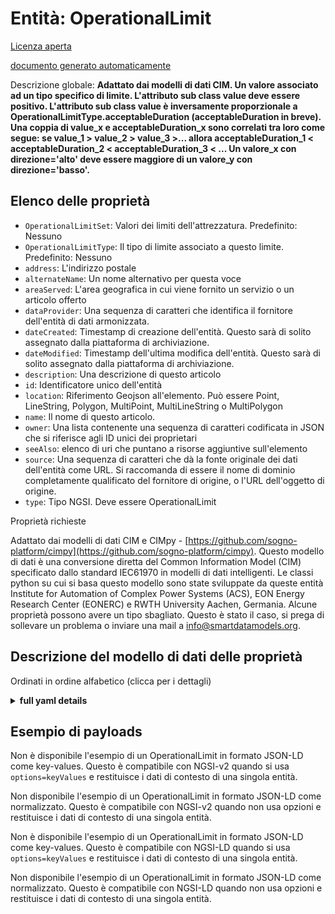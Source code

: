 Entità: OperationalLimit  
========================  
[Licenza aperta](https://github.com/smart-data-models//dataModel.EnergyCIM/blob/master/OperationalLimit/LICENSE.md)  
[documento generato automaticamente](https://docs.google.com/presentation/d/e/2PACX-1vTs-Ng5dIAwkg91oTTUdt8ua7woBXhPnwavZ0FxgR8BsAI_Ek3C5q97Nd94HS8KhP-r_quD4H0fgyt3/pub?start=false&loop=false&delayms=3000#slide=id.gb715ace035_0_60)  
Descrizione globale: **Adattato dai modelli di dati CIM. Un valore associato ad un tipo specifico di limite.  L'attributo sub class value deve essere positivo.  L'attributo sub class value è inversamente proporzionale a OperationalLimitType.acceptableDuration (acceptableDuration in breve). Una coppia di value_x e acceptableDuration_x sono correlati tra loro come segue: se value_1 > value_2 > value_3 >... allora acceptableDuration_1 < acceptableDuration_2 < acceptableDuration_3 < ... Un valore_x con direzione='alto' deve essere maggiore di un valore_y con direzione='basso'.**  

## Elenco delle proprietà  

- `OperationalLimitSet`: Valori dei limiti dell'attrezzatura. Predefinito: Nessuno  - `OperationalLimitType`: Il tipo di limite associato a questo limite. Predefinito: Nessuno  - `address`: L'indirizzo postale  - `alternateName`: Un nome alternativo per questa voce  - `areaServed`: L'area geografica in cui viene fornito un servizio o un articolo offerto  - `dataProvider`: Una sequenza di caratteri che identifica il fornitore dell'entità di dati armonizzata.  - `dateCreated`: Timestamp di creazione dell'entità. Questo sarà di solito assegnato dalla piattaforma di archiviazione.  - `dateModified`: Timestamp dell'ultima modifica dell'entità. Questo sarà di solito assegnato dalla piattaforma di archiviazione.  - `description`: Una descrizione di questo articolo  - `id`: Identificatore unico dell'entità  - `location`: Riferimento Geojson all'elemento. Può essere Point, LineString, Polygon, MultiPoint, MultiLineString o MultiPolygon  - `name`: Il nome di questo articolo.  - `owner`: Una lista contenente una sequenza di caratteri codificata in JSON che si riferisce agli ID unici dei proprietari  - `seeAlso`: elenco di uri che puntano a risorse aggiuntive sull'elemento  - `source`: Una sequenza di caratteri che dà la fonte originale dei dati dell'entità come URL. Si raccomanda di essere il nome di dominio completamente qualificato del fornitore di origine, o l'URL dell'oggetto di origine.  - `type`: Tipo NGSI. Deve essere OperationalLimit    
Proprietà richieste  
Adattato dai modelli di dati CIM e CIMpy - [https://github.com/sogno-platform/cimpy](https://github.com/sogno-platform/cimpy). Questo modello di dati è una conversione diretta del Common Information Model (CIM) specificato dallo standard IEC61970 in modelli di dati intelligenti. Le classi python su cui si basa questo modello sono state sviluppate da queste entità Institute for Automation of Complex Power Systems (ACS), EON Energy Research Center (EONERC) e RWTH University Aachen, Germania. Alcune proprietà possono avere un tipo sbagliato. Questo è stato il caso, si prega di sollevare un problema o inviare una mail a info@smartdatamodels.org.  
## Descrizione del modello di dati delle proprietà  
Ordinati in ordine alfabetico (clicca per i dettagli)  
<details><summary><strong>full yaml details</strong></summary>    
```yaml  
OperationalLimit:    
  description: 'Adapted from CIM data models. A value associated with a specific kind of limit.  The sub class value attribute shall be positive.  The sub class value attribute is inversely proportional to OperationalLimitType.acceptableDuration (acceptableDuration for short). A pair of value_x and acceptableDuration_x are related to each other as follows: if value_1 > value_2 > value_3 >... then acceptableDuration_1 < acceptableDuration_2 < acceptableDuration_3 < ... A value_x with direction=''high'' shall be greater than a value_y with direction=''low''.'    
  properties:    
    OperationalLimitSet:    
      description: 'Values of equipment limits. Default: None'    
      type: number    
      x-ngsi:    
        model: https://schema.org/Number    
        type: Property    
    OperationalLimitType:    
      description: 'The limit type associated with this limit. Default: None'    
      type: number    
      x-ngsi:    
        model: https://schema.org/Number    
        type: Property    
    address:    
      description: 'The mailing address'    
      properties:    
        addressCountry:    
          description: 'Property. The country. For example, Spain. Model:''https://schema.org/addressCountry'''    
          type: string    
        addressLocality:    
          description: 'Property. The locality in which the street address is, and which is in the region. Model:''https://schema.org/addressLocality'''    
          type: string    
        addressRegion:    
          description: 'Property. The region in which the locality is, and which is in the country. Model:''https://schema.org/addressRegion'''    
          type: string    
        postOfficeBoxNumber:    
          description: 'Property. The post office box number for PO box addresses. For example, 03578. Model:''https://schema.org/postOfficeBoxNumber'''    
          type: string    
        postalCode:    
          description: 'Property. The postal code. For example, 24004. Model:''https://schema.org/https://schema.org/postalCode'''    
          type: string    
        streetAddress:    
          description: 'Property. The street address. Model:''https://schema.org/streetAddress'''    
          type: string    
      type: object    
      x-ngsi:    
        model: https://schema.org/address    
        type: Property    
    alternateName:    
      description: 'An alternative name for this item'    
      type: string    
      x-ngsi:    
        type: Property    
    areaServed:    
      description: 'The geographic area where a service or offered item is provided'    
      type: string    
      x-ngsi:    
        model: https://schema.org/Text    
        type: Property    
    dataProvider:    
      description: 'A sequence of characters identifying the provider of the harmonised data entity.'    
      type: string    
      x-ngsi:    
        type: Property    
    dateCreated:    
      description: 'Entity creation timestamp. This will usually be allocated by the storage platform.'    
      format: date-time    
      type: string    
      x-ngsi:    
        type: Property    
    dateModified:    
      description: 'Timestamp of the last modification of the entity. This will usually be allocated by the storage platform.'    
      format: date-time    
      type: string    
      x-ngsi:    
        type: Property    
    description:    
      description: 'A description of this item'    
      type: string    
      x-ngsi:    
        type: Property    
    id:    
      anyOf: &operationallimit_-_properties_-_owner_-_items_-_anyof    
        - description: 'Property. Identifier format of any NGSI entity'    
          maxLength: 256    
          minLength: 1    
          pattern: ^[\w\-\.\{\}\$\+\*\[\]`|~^@!,:\\]+$    
          type: string    
        - description: 'Property. Identifier format of any NGSI entity'    
          format: uri    
          type: string    
      description: 'Unique identifier of the entity'    
      x-ngsi:    
        type: Property    
    location:    
      description: 'Geojson reference to the item. It can be Point, LineString, Polygon, MultiPoint, MultiLineString or MultiPolygon'    
      oneOf:    
        - description: 'Geoproperty. Geojson reference to the item. Point'    
          properties:    
            bbox:    
              items:    
                type: number    
              minItems: 4    
              type: array    
            coordinates:    
              items:    
                type: number    
              minItems: 2    
              type: array    
            type:    
              enum:    
                - Point    
              type: string    
          required:    
            - type    
            - coordinates    
          title: 'GeoJSON Point'    
          type: object    
        - description: 'Geoproperty. Geojson reference to the item. LineString'    
          properties:    
            bbox:    
              items:    
                type: number    
              minItems: 4    
              type: array    
            coordinates:    
              items:    
                items:    
                  type: number    
                minItems: 2    
                type: array    
              minItems: 2    
              type: array    
            type:    
              enum:    
                - LineString    
              type: string    
          required:    
            - type    
            - coordinates    
          title: 'GeoJSON LineString'    
          type: object    
        - description: 'Geoproperty. Geojson reference to the item. Polygon'    
          properties:    
            bbox:    
              items:    
                type: number    
              minItems: 4    
              type: array    
            coordinates:    
              items:    
                items:    
                  items:    
                    type: number    
                  minItems: 2    
                  type: array    
                minItems: 4    
                type: array    
              type: array    
            type:    
              enum:    
                - Polygon    
              type: string    
          required:    
            - type    
            - coordinates    
          title: 'GeoJSON Polygon'    
          type: object    
        - description: 'Geoproperty. Geojson reference to the item. MultiPoint'    
          properties:    
            bbox:    
              items:    
                type: number    
              minItems: 4    
              type: array    
            coordinates:    
              items:    
                items:    
                  type: number    
                minItems: 2    
                type: array    
              type: array    
            type:    
              enum:    
                - MultiPoint    
              type: string    
          required:    
            - type    
            - coordinates    
          title: 'GeoJSON MultiPoint'    
          type: object    
        - description: 'Geoproperty. Geojson reference to the item. MultiLineString'    
          properties:    
            bbox:    
              items:    
                type: number    
              minItems: 4    
              type: array    
            coordinates:    
              items:    
                items:    
                  items:    
                    type: number    
                  minItems: 2    
                  type: array    
                minItems: 2    
                type: array    
              type: array    
            type:    
              enum:    
                - MultiLineString    
              type: string    
          required:    
            - type    
            - coordinates    
          title: 'GeoJSON MultiLineString'    
          type: object    
        - description: 'Geoproperty. Geojson reference to the item. MultiLineString'    
          properties:    
            bbox:    
              items:    
                type: number    
              minItems: 4    
              type: array    
            coordinates:    
              items:    
                items:    
                  items:    
                    items:    
                      type: number    
                    minItems: 2    
                    type: array    
                  minItems: 4    
                  type: array    
                type: array    
              type: array    
            type:    
              enum:    
                - MultiPolygon    
              type: string    
          required:    
            - type    
            - coordinates    
          title: 'GeoJSON MultiPolygon'    
          type: object    
      x-ngsi:    
        type: Geoproperty    
    name:    
      description: 'The name of this item.'    
      type: string    
      x-ngsi:    
        type: Property    
    owner:    
      description: 'A List containing a JSON encoded sequence of characters referencing the unique Ids of the owner(s)'    
      items:    
        anyOf: *operationallimit_-_properties_-_owner_-_items_-_anyof    
        description: 'Property. Unique identifier of the entity'    
      type: array    
      x-ngsi:    
        type: Property    
    seeAlso:    
      description: 'list of uri pointing to additional resources about the item'    
      oneOf:    
        - items:    
            format: uri    
            type: string    
          minItems: 1    
          type: array    
        - format: uri    
          type: string    
      x-ngsi:    
        type: Property    
    source:    
      description: 'A sequence of characters giving the original source of the entity data as a URL. Recommended to be the fully qualified domain name of the source provider, or the URL to the source object.'    
      type: string    
      x-ngsi:    
        type: Property    
    type:    
      description: 'NGSI type. It has to be OperationalLimit'    
      enum:    
        - OperationalLimit    
      type: string    
      x-ngsi:    
        type: Property    
  required: []    
  type: object    
  x-derived-from: ""    
  x-disclaimer: 'Redistribution and use in source and binary forms, with or without modification, are permitted  provided that the license conditions are met. Copyleft (c) 2021 Contributors to Smart Data Models Program'    
  x-license-url: https://github.com/smart-data-models/dataModel.EnergyCIM/blob/master/OperationalLimit/LICENSE.md    
  x-model-schema: https://smart-data-models.github.io/dataModels.CIMEnergyClasses/OperationalLimit/schema.json    
  x-model-tags: ""    
  x-version: 0.0.1    
```  
</details>    
## Esempio di payloads  
Non è disponibile l'esempio di un OperationalLimit in formato JSON-LD come key-values. Questo è compatibile con NGSI-v2 quando si usa `options=keyValues` e restituisce i dati di contesto di una singola entità.  
Non disponibile l'esempio di un OperationalLimit in formato JSON-LD come normalizzato. Questo è compatibile con NGSI-v2 quando non usa opzioni e restituisce i dati di contesto di una singola entità.  
Non è disponibile l'esempio di un OperationalLimit in formato JSON-LD come key-values. Questo è compatibile con NGSI-LD quando si usa `options=keyValues` e restituisce i dati di contesto di una singola entità.  
Non disponibile l'esempio di un OperationalLimit in formato JSON-LD come normalizzato. Questo è compatibile con NGSI-LD quando non usa opzioni e restituisce i dati di contesto di una singola entità.  
